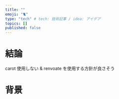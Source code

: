 ```yaml
---
title: ""
emoji: "🐈"
type: "tech" # tech: 技術記事 / idea: アイデア
topics: []
published: false
---
```


# 結論

carot 使用しない & renvoate を使用する方針が良さそう

# 背景
